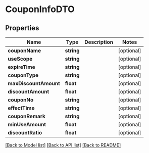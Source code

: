 # CouponInfoDTO

## Properties
Name | Type | Description | Notes
------------ | ------------- | ------------- | -------------
**couponName** | **string** |  | [optional] 
**useScope** | **string** |  | [optional] 
**expireTime** | **string** |  | [optional] 
**couponType** | **string** |  | [optional] 
**maxDiscountAmount** | **float** |  | [optional] 
**discountAmount** | **float** |  | [optional] 
**couponNo** | **string** |  | [optional] 
**effectTime** | **string** |  | [optional] 
**couponRemark** | **string** |  | [optional] 
**minUseAmount** | **float** |  | [optional] 
**discountRatio** | **float** |  | [optional] 

[[Back to Model list]](../README.md#documentation-for-models) [[Back to API list]](../README.md#documentation-for-api-endpoints) [[Back to README]](../README.md)


